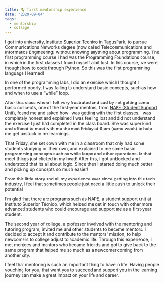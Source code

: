 ```yaml
---
title: My first mentorship experience
date: '2020-09-04'
tags:
  - mentorship
  - college
---
```


I got into university, [Instituto Superior Tecnico](https://tecnico.ulisboa.pt/) in TagusPark, to pursue Communications Networks degree (now called Telecommunications and Informatics Engineering) without knowing anything about programming. The first programming course I had was the Programming Foundations course, in which in the first classes I found myself a bit lost. In this course, we were thought how to code through Python. So this was the first programming language I learned!

In one of the programming labs, I did an exercise which I thought I performed poorly. I was failing to understand basic concepts, such as how and when to use a “while” loop.

After that class where I felt very frustrated and sad by not getting some basic concepts, one of the first-year mentors, from [NAPE (Student Support Unit)](https://nape.tecnico.ulisboa.pt/), found me and asked how I was getting with the first classes. I was completely honest and explained I was feeling lost and did not understand the exercise I just had completed in the class board. She was super kind and offered to meet with me the next Friday at 6 pm (same week) to help me get unstuck in my learnings.

That Friday, she set down with me in a classroom that only had some students studying on their own, and explained to me some basic programming concepts such as while loops and other operations. In that meet things just clicked in my head! After this, I got unblocked and understood that its all about logic. Since then I started doing much better and picking up concepts so much easier!

From this little story and all my experience ever since getting into this tech industry, I feel that sometimes people just need a little push to unlock their potential.

I’m glad that there are programs such as NAPE, a student support unit at Instituto Superior Técnico, which helped me get in touch with other more advanced students who could encourage and support me as a first-year student.

The second year of college, a professor involved with the mentoring and tutoring program, invited me and other students to become mentors. I decided to accept it and contribute to the mentors' mission, to help newcomers to college adjust to academic life. Through this experience, I met mentees and mentors who became friends and got to give back to the same program that helped me so much as a newcomer coming from another city.

I feel that mentoring is such an important thing to have in life. Having people vouching for you, that want you to succeed and support you in the learning journey can make a great impact on your life and career.
